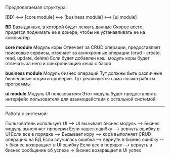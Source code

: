 Предполагаемая структура:

[BD] <--> [core module] <--> [business module] <--> [ui module]

**BD**
База данных, в которой будут лежать данные
Скорее всего, придется поднимать ее в докере, чтобы не устанавливать ее на компьютер

**core module**
Модуль коры
Отвечает за CRUD операции, предоставляет поисковые сервисы, отвечает за асинхронные операции
(crud - create, read, update, delete)
Если будет добавлен кэш, модуль коры будет отвечать за него и синхронизацию кеша с базой

**business module**
Модуль бизнес операций
Тут должны быть различные бизнесовые опции и проверки. Тут реализуется сама логика работы программы

**ui module**
Модуль UI пользователя
Этот модуль будет предосталвять интерфейс пользователя для взаимодействия с остальной системой

---

Работа с системой:

Пользователь использует UI --> UI вызывает бизнес модуль --> Бизнес модуль выполняет проверки
        Если нашел ошибку --> вернуть ошибку в UI
        Если все в порядке --> Вызывает кору --> кора выполняет CRUD операцию на БД
                Если случилась ошибка --> вернуть в бизнес ошибку --> бизнес возвращает в UI ошибку
                Если все в порядке --> вернуть в бизнес сообщение об успехе -> бизнес возвращает в UI успех

